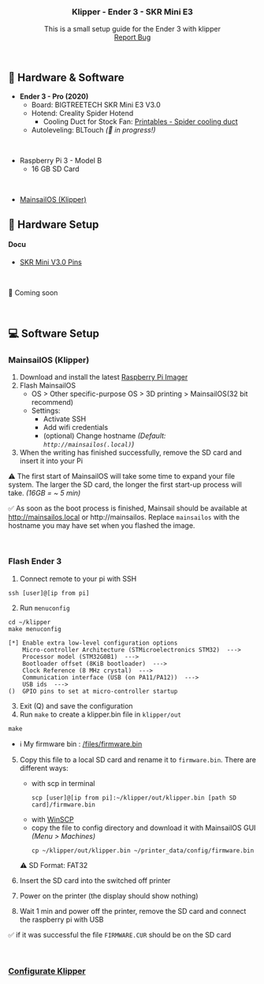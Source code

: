 <h3 align="center">Klipper - Ender 3 - SKR Mini E3</h3>
  <p align="center">
    This is a small setup guide for the Ender 3 with klipper
    <br />
    <a href="https://github.com/Kr3b5/klipper-ender3_skr/issues">Report Bug</a>
  </p>
  <br />


## :wrench: Hardware & Software

* **Ender 3 - Pro (2020)**
  * Board: BIGTREETECH SKR Mini E3 V3.0
  * Hotend: Creality Spider Hotend
    * Cooling Duct for Stock Fan: [Printables - Spider cooling duct](https://www.printables.com/de/model/487008-ender-3-spider-hotend-cooling-duct)
  * Autoleveling: BLTouch *(:construction: in progress!)*
<br />

* Raspberry Pi 3 - Model B
  * 16 GB SD Card
<br />

* [MainsailOS (Klipper)](https://github.com/mainsail-crew/mainsail) 


## :hammer: Hardware Setup 

#### Docu

* [SKR Mini V3.0 Pins](./docu/SKR_MINI_V3_PINS.pdf)  

<br />

:construction: Coming soon

<br />

## :computer: Software Setup 

### MainsailOS (Klipper)

1. Download and install the latest [Raspberry Pi Imager](https://www.raspberrypi.com/software/)
2. Flash MainsailOS 
   * OS > Other specific-purpose OS > 3D printing > MainsailOS(32 bit recommend)
   * Settings: 
     * Activate SSH 
     * Add wifi credentials
     * (optional) Change hostname *(Default: `http://mainsailos(.local)`)*
3. When the writing has finished successfully, remove the SD card and insert it into your Pi

:warning: The first start of MainsailOS will take some time to expand your file system. The larger the SD card, the longer the first start-up process will take. *(16GB = ~ 5 min)*


:white_check_mark: As soon as the boot process is finished, Mainsail should be available at http://mainsailos.local or http://mainsailos. Replace `mainsailos` with the hostname you may have set when you flashed the image.

<br />

### Flash Ender 3

1. Connect remote to your pi with SSH
```
ssh [user]@[ip from pi]
```

2. Run `menuconfig`
```
cd ~/klipper 
make menuconfig
```

```
[*] Enable extra low-level configuration options
    Micro-controller Architecture (STMicroelectronics STM32)  --->
    Processor model (STM32G0B1)  --->
    Bootloader offset (8KiB bootloader)  --->
    Clock Reference (8 MHz crystal)  --->
    Communication interface (USB (on PA11/PA12))  --->
    USB ids  --->
()  GPIO pins to set at micro-controller startup
```

3. Exit (Q) and save the configuration 
4. Run `make` to create a klipper.bin file in `klipper/out`
```
make
```

   * :information_source: My firmware bin : [/files/firmware.bin](./files/firmware.bin)

5. Copy this file to a local SD card and rename it to `firmware.bin`. There are different ways:

   * with scp in terminal
        ```
        scp [user]@[ip from pi]:~/klipper/out/klipper.bin [path SD card]/firmware.bin
        ```
   * with [WinSCP](https://winscp.net/eng/download.php) 
   * copy the file to config directory and download it with MainsailOS GUI *(Menu > Machines)*
        ```
        cp ~/klipper/out/klipper.bin ~/printer_data/config/firmware.bin
        ```
    :warning: SD Format: FAT32 

6. Insert the SD card into the switched off printer
7. Power on the printer (the display should show nothing)
8. Wait 1 min and power off the printer, remove the SD card and connect the raspberry pi with USB 

:white_check_mark: if it was successful the file ``FIRMWARE.CUR`` should be on the SD card 

<br />

### [Configurate Klipper](./configs/)
